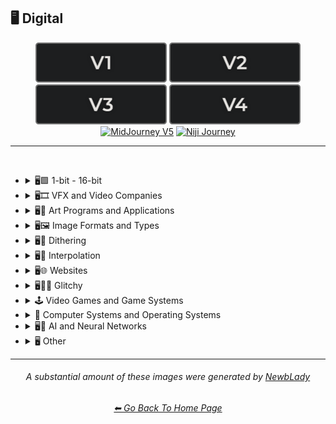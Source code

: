 <h2>🖥 Digital</h2>

<div align="center">

[<img src="/Images/Repo_Parts/Buttons/Version_Buttons/button_version_V1_inactive.webp?raw=true" alt="MidJourney V1" height="64" />](/Pages/MJ_V1/Style_Pages/Sphere/Digital.md)
[<img src="/Images/Repo_Parts/Buttons/Version_Buttons/button_version_V2_inactive.webp?raw=true" alt="MidJourney V2" height="64" />](/Pages/MJ_V2/Style_Pages/Sphere/Digital.md)
[<img src="/Images/Repo_Parts/Buttons/Version_Buttons/button_version_V3_inactive.webp?raw=true" alt="MidJourney V3" height="64" />](/Pages/MJ_V3/Style_Pages/Just_The_Style/Digital.md)
[<img src="/Images/Repo_Parts/Buttons/Version_Buttons/button_version_V4_inactive.webp?raw=true" alt="MidJourney V4" height="64" />](/Pages/MJ_V4/Style_Pages/Just_The_Style/Digital.md)
<br>
[<img src="/Images/Repo_Parts/Buttons/Version_Buttons/button_version_V5_Alpha_active_half.webp?raw=true" alt="MidJourney V5" height="64" />](/Pages/MJ_V5/Style_Pages/Just_The_Style/Digital.md)
[<img src="/Images/Repo_Parts/Buttons/Version_Buttons/button_version_niji_inactive_half.webp?raw=true" alt="Niji Journey" height="64" />](/Pages/Niji_Journey/Style_Pages/Digital.md)


</div>

<hr>
<br>


- <details><summary>🖥🟩 1-bit - 16-bit</summary><p><div align="center">
	
	| 8-bit |
	| :-: |
	| <img src="/Images/MJ_V5/V5_Alpha_1/Midjourney_Styles/8-bit.webp?raw=true" width="256" /> |

	</div></p></details>


- <details><summary>🖥🎞 VFX and Video Companies</summary><p><div align="center">

    | Pixomondo |
    | :-: |
    | <img src="/Images/MJ_V5/V5_Alpha_1/Midjourney_Styles/Pixomondo.webp?raw=true" width="256" /> |

  </div></p></details>



- <details><summary>🖥🎨 Art Programs and Applications</summary><p><div align="center">

	| Program | App | Application |
	| :-: | :-: | :-: |
	| <img src="/Images/MJ_V5/V5_Alpha_1/Midjourney_Styles/Program.webp?raw=true" width="256" /> | <img src="/Images/MJ_V5/V5_Alpha_1/Midjourney_Styles/App.webp?raw=true" width="256" /> | <img src="/Images/MJ_V5/V5_Alpha_1/Midjourney_Styles/Application.webp?raw=true" width="256" /> |
	
	<br>

	| Microsoft Paint | MSPaint | Drawn in Kid Pix |
	| :-: | :-: | :-: |
	| <img src="/Images/MJ_V5/V5_Alpha_1/Midjourney_Styles/Microsoft_Paint.webp?raw=true" width="256" /> | <img src="/Images/MJ_V5/V5_Alpha_1/Midjourney_Styles/MSPaint.webp?raw=true" width="256" /> | <img src="/Images/MJ_V5/V5_Alpha_1/Midjourney_Styles/Drawn_in_Kid_Pix.webp?raw=true" width="256" /> |
	
	<br>
	
	| Photoshop | Adobe Lightroom | Drawn in Illustrator |
	| :-: | :-: | :-: |
	| <img src="/Images/MJ_V5/V5_Alpha_1/Midjourney_Styles/Photoshop.webp?raw=true" width="256" /> | <img src="/Images/MJ_V5/V5_Alpha_1/Midjourney_Styles/Adobe_Lightroom.webp?raw=true" width="256" /> | <img src="/Images/MJ_V5/V5_Alpha_1/Midjourney_Styles/Drawn_in_Illustrator.webp?raw=true" width="256" /> |

	<br>

	| Adobe Premier | After Effects |
	| :-: | :-: |
	| <img src="/Images/MJ_V5/V5_Alpha_1/Midjourney_Styles/Adobe_Premier.webp?raw=true" width="256" /> | <img src="/Images/MJ_V5/V5_Alpha_1/Midjourney_Styles/After_Effects.webp?raw=true" width="256" /> |

	<br>

    | Adobe Flash | Shockwave Flashplayer |
    | :-: | :-: |
    | <img src="/Images/MJ_V5/V5_Alpha_1/Midjourney_Styles/Adobe_Flash.webp?raw=true" width="256" /> | <img src="/Images/MJ_V5/V5_Alpha_1/Midjourney_Styles/Shockwave_Flashplayer.webp?raw=true" width="256" /> |

	<br>

	| Drawn in Paint.NET | Drawn in GIMP | Drawn in Photo-Paint-X5 |
    | :-: | :-: | :-: |
    | <img src="/Images/MJ_V5/V5_Alpha_1/Midjourney_Styles/Drawn_in_Paint.NET.webp?raw=true" width="256" /> | <img src="/Images/MJ_V5/V5_Alpha_1/Midjourney_Styles/Drawn_in_GIMP.webp?raw=true" width="256" /> | <img src="/Images/MJ_V5/V5_Alpha_1/Midjourney_Styles/Drawn_in_Photo-Paint-X5.webp?raw=true" width="256" /> |

	<br>

	| Drawn in Aseprite | Drawn in Pyxel Edit |
    | :-: | :-: |
    | <img src="/Images/MJ_V5/V5_Alpha_1/Midjourney_Styles/Drawn_in_Aseprite.webp?raw=true" width="256" /> | <img src="/Images/MJ_V5/V5_Alpha_1/Midjourney_Styles/Drawn_in_Pyxel_Edit.webp?raw=true" width="256" /> |

  </div></p></details>



- <details><summary>🖥🖼 Image Formats and Types</summary><p><div align="center">

	| Graphic | Graphics |
	| :-: | :-: |
	| <img src="/Images/MJ_V5/V5_Alpha_1/Midjourney_Styles/Graphic.webp?raw=true" width="256" /> | <img src="/Images/MJ_V5/V5_Alpha_1/Midjourney_Styles/Graphics.webp?raw=true" width="256" /> |
	
	<br>
	
	| Picture | Image |
	| :-: | :-: |
	| <img src="/Images/MJ_V5/V5_Alpha_1/Midjourney_Styles/Picture.webp?raw=true" width="256" /> | <img src="/Images/MJ_V5/V5_Alpha_1/Midjourney_Styles/Image.webp?raw=true" width="256" /> |
	
	<br>

	| Raster | Vector Graphics |
	| :-: | :-: |
	| <img src="/Images/MJ_V5/V5_Alpha_1/Midjourney_Styles/Raster.webp?raw=true" width="256" /> | <img src="/Images/MJ_V5/V5_Alpha_1/Midjourney_Styles/Vector_Graphics.webp?raw=true" width="256" /> |
	
	<br>
	
	| Bitmap | Jpeg | Icon |
	| :-: | :-: | :-: |
	| <img src="/Images/MJ_V5/V5_Alpha_1/Midjourney_Styles/Bitmap.webp?raw=true" width="256" /> | <img src="/Images/MJ_V5/V5_Alpha_1/Midjourney_Styles/Jpeg.webp?raw=true" width="256" /> | <img src="/Images/MJ_V5/V5_Alpha_1/Midjourney_Styles/Icon.webp?raw=true" width="256" /> |
	
	<br>

	| Animated GIF | Video |
	| :-: | :-: |
	| <img src="/Images/MJ_V5/V5_Alpha_1/Midjourney_Styles/Animated_GIF.webp?raw=true" width="256" /> | <img src="/Images/MJ_V5/V5_Alpha_1/Midjourney_Styles/Video.webp?raw=true" width="256" /> |

	<br>

	| Render | Rendered | Rendering |
	| :-: | :-: | :-: |
	| <img src="/Images/MJ_V5/V5_Alpha_1/Midjourney_Styles/Render.webp?raw=true" width="256" /> | <img src="/Images/MJ_V5/V5_Alpha_1/Midjourney_Styles/Rendered.webp?raw=true" width="256" /> | <img src="/Images/MJ_V5/V5_Alpha_1/Midjourney_Styles/Rendering.webp?raw=true" width="256" /> |

	<br>

	| 3D Model | 3D Render | Precision Rendering |
	| :-: | :-: | :-: |
	| <img src="/Images/MJ_V5/V5_Alpha_1/Midjourney_Styles/3D_Model.webp?raw=true" width="256" /> | <img src="/Images/MJ_V5/V5_Alpha_1/Midjourney_Styles/3D_Render.webp?raw=true" width="256" /> | <img src="/Images/MJ_V5/V5_Alpha_1/Midjourney_Styles/Precision_Rendering.webp?raw=true" width="256" /> |
	
	<br>
	
	| Wiremap | Lowpoly | Low Poly |
	| :-: | :-: | :-: |
	| <img src="/Images/MJ_V5/V5_Alpha_1/Midjourney_Styles/Wiremap.webp?raw=true" width="256" /> | <img src="/Images/MJ_V5/V5_Alpha_1/Midjourney_Styles/Lowpoly.webp?raw=true" width="256" /> | <img src="/Images/MJ_V5/V5_Alpha_1/Midjourney_Styles/Low_Poly.webp?raw=true" width="256" /> |

	<br>

	| Pre-Rendered Graphics | Physically Based Rendering |
    | :-: | :-: |
    | <img src="/Images/MJ_V5/V5_Alpha_1/Midjourney_Styles/Pre-Rendered_Graphics.webp?raw=true" width="256" /> | <img src="/Images/MJ_V5/V5_Alpha_1/Midjourney_Styles/Physically_Based_Rendering.webp?raw=true" width="256" /> |

	<br>
	
	| Computational Geometry |
	| :-: |
	| <img src="/Images/MJ_V5/V5_Alpha_1/Midjourney_Styles/Computational_Geometry.webp?raw=true" width="256" /> |

    <br>
	
	| Holographic | Holography |
	| :-: | :-: |
	| <img src="/Images/MJ_V5/V5_Alpha_1/Midjourney_Styles/Holographic.webp?raw=true" width="256" /> | <img src="/Images/MJ_V5/V5_Alpha_1/Midjourney_Styles/Holography.webp?raw=true" width="256" /> |
	
	<br>
	
	| Texture | Seamless Texture |
	| :-: | :-: |
	| <img src="/Images/MJ_V5/V5_Alpha_1/Midjourney_Styles/Texture.webp?raw=true" width="256" /> | <img src="/Images/MJ_V5/V5_Alpha_1/Midjourney_Styles/Seamless_Texture.webp?raw=true" width="256" /> |
	
	<br>

	| Digital Art | Pixel Art | Voxel Art |
	| :-: | :-: | :-: |
	| <img src="/Images/MJ_V5/V5_Alpha_1/Midjourney_Styles/Digital_Art.webp?raw=true" width="256" /> | <img src="/Images/MJ_V5/V5_Alpha_1/Midjourney_Styles/Pixel_Art.webp?raw=true" width="256" /> | <img src="/Images/MJ_V5/V5_Alpha_1/Midjourney_Styles/Voxel_Art.webp?raw=true" width="256" /> | 
	
	<br>

	| Pixel-Perfect | ASCII | Tilemap |
	| :-: | :-: | :-: |
	| <img src="/Images/MJ_V5/V5_Alpha_1/Midjourney_Styles/Pixel-Perfect.webp?raw=true" width="256" /> | <img src="/Images/MJ_V5/V5_Alpha_1/Midjourney_Styles/ASCII.webp?raw=true" width="256" /> | <img src="/Images/MJ_V5/V5_Alpha_1/Midjourney_Styles/Tilemap.webp?raw=true" width="256" /> |
	
	<br>
	
	| Meme | NFT | Clip Art |
	| :-: | :-: | :-: |
	| <img src="/Images/MJ_V5/V5_Alpha_1/Midjourney_Styles/Meme.webp?raw=true" width="256" /> | <img src="/Images/MJ_V5/V5_Alpha_1/Midjourney_Styles/NFT.webp?raw=true" width="256" /> | <img src="/Images/MJ_V5/V5_Alpha_1/Midjourney_Styles/Clip_Art.webp?raw=true" width="256" /> |
	
	<br>
	
	| Photomontage | Stock Photo | Wallpaper |
	| :-: | :-: | :-: |
	| <img src="/Images/MJ_V5/V5_Alpha_1/Midjourney_Styles/Photomontage.webp?raw=true" width="256" /> | <img src="/Images/MJ_V5/V5_Alpha_1/Midjourney_Styles/Stock_Photo.webp?raw=true" width="256" /> | <img src="/Images/MJ_V5/V5_Alpha_1/Midjourney_Styles/Wallpaper.webp?raw=true" width="256" /> |

	<br>

	| Procedural Texture | Algorithmic Art |
	| :-: | :-: |
	| <img src="/Images/MJ_V5/V5_Alpha_1/Midjourney_Styles/Procedural_Texture.webp?raw=true" width="256" /> | <img src="/Images/MJ_V5/V5_Alpha_1/Midjourney_Styles/Algorithmic_Art.webp?raw=true" width="256" /> |

	<br>

	| Character Design | Character Portrait |
	| :-: | :-: |
	| <img src="/Images/MJ_V5/V5_Alpha_1/Midjourney_Styles/Character_Design.webp?raw=true" width="256" /> | <img src="/Images/MJ_V5/V5_Alpha_1/Midjourney_Styles/Character_Portrait.webp?raw=true" width="256" /> |

	<br>
	
	| Creative Commons Attribution |
	| :-: |
	| <img src="/Images/MJ_V5/V5_Alpha_1/Midjourney_Styles/Creative_Commons_Attribution.webp?raw=true" width="256" /> |

  </div></p></details>


- <details><summary>🖥🏁 Dithering</summary><p><div align="center">

	| Dither | Dithering |
	| :-: | :-: |
	| <img src="/Images/MJ_V5/V5_Alpha_1/Midjourney_Styles/Dither.webp?raw=true" width="256" /> | <img src="/Images/MJ_V5/V5_Alpha_1/Midjourney_Styles/Dithering.webp?raw=true" width="256" /> |
	
	<br>

	| Floyd–Steinberg Dithering | Bayer-Matrix Dithering |
	| :-: | :-: |
	| <img src="/Images/MJ_V5/V5_Alpha_1/Midjourney_Styles/FloydSteinberg_Dithering.webp?raw=true" width="256" /> | <img src="/Images/MJ_V5/V5_Alpha_1/Midjourney_Styles/Bayer-Matrix_Dithering.webp?raw=true" width="256" /> |

	<br>

	| 2x2-Bayer-Matrix Dithering | 4x4-Bayer-Matrix Dithering | 8x8-Bayer-Matrix Dithering |
	| :-: | :-: | :-: |
	| <img src="/Images/MJ_V5/V5_Alpha_1/Midjourney_Styles/2x2-Bayer-Matrix_Dithering.webp?raw=true" width="256" /> | <img src="/Images/MJ_V5/V5_Alpha_1/Midjourney_Styles/4x4-Bayer-Matrix_Dithering.webp?raw=true" width="256" /> | <img src="/Images/MJ_V5/V5_Alpha_1/Midjourney_Styles/8x8-Bayer-Matrix_Dithering.webp?raw=true" width="256" /> |

	<br>

	| Burkes Dithering | Stucki Dithering | Atkinson Dithering |
	| :-: | :-: | :-: |
	| <img src="/Images/MJ_V5/V5_Alpha_1/Midjourney_Styles/Burkes_Dithering.webp?raw=true" width="256" /> | <img src="/Images/MJ_V5/V5_Alpha_1/Midjourney_Styles/Stucki_Dithering.webp?raw=true" width="256" /> | <img src="/Images/MJ_V5/V5_Alpha_1/Midjourney_Styles/Atkinson_Dithering.webp?raw=true" width="256" /> |

	<br>

	| Jarvis-Judice-Ninke Dithering | Sierra Dithering | Gradient-Based Error-Diffusion Dithering |
	| :-: | :-: | :-: |
	| <img src="/Images/MJ_V5/V5_Alpha_1/Midjourney_Styles/Jarvis-Judice-Ninke_Dithering.webp?raw=true" width="256" /> | <img src="/Images/MJ_V5/V5_Alpha_1/Midjourney_Styles/Sierra_Dithering.webp?raw=true" width="256" /> | <img src="/Images/MJ_V5/V5_Alpha_1/Midjourney_Styles/Gradient-Based_Error-Diffusion_Dithering.webp?raw=true" width="256" /> |

  </div></p></details>


- <details><summary>🖥🔘 Interpolation</summary><p><div align="center">

	| Interpolation | Bicubic Interpolation | Bilinear Interpolation |
	| :-: | :-: | :-: |
	| <img src="/Images/MJ_V5/V5_Alpha_1/Midjourney_Styles/Interpolation.webp?raw=true" width="256" /> | <img src="/Images/MJ_V5/V5_Alpha_1/Midjourney_Styles/Bicubic_Interpolation.webp?raw=true" width="256" /> | <img src="/Images/MJ_V5/V5_Alpha_1/Midjourney_Styles/Bilinear_Interpolation.webp?raw=true" width="256" /> |

  </div></p></details>


- <details><summary>🖥🌐 Websites</summary><p><div align="center">

	| Website | Webbrutalism | Geocities |
	| :-: | :-: | :-: |
	| <img src="/Images/MJ_V5/V5_Alpha_1/Midjourney_Styles/Website.webp?raw=true" width="256" /> | <img src="/Images/MJ_V5/V5_Alpha_1/Midjourney_Styles/Webbrutalism.webp?raw=true" width="256" /> | <img src="/Images/MJ_V5/V5_Alpha_1/Midjourney_Styles/Geocities.webp?raw=true" width="256" /> |
	
	<br>

	| Artstation | Trending on Artstation | Polycount |
	| :-: | :-: | :-: |
	| <img src="/Images/MJ_V5/V5_Alpha_1/Midjourney_Styles/Artstation.webp?raw=true" width="256" /> | <img src="/Images/MJ_V5/V5_Alpha_1/Midjourney_Styles/Trending_on_Artstation.webp?raw=true" width="256" /> | <img src="/Images/MJ_V5/V5_Alpha_1/Midjourney_Styles/Polycount.webp?raw=true" width="256" /> |
	
	<br>

	| DeviantArt | Flickr | Behance |
	| :-: | :-: | :-: |
	| <img src="/Images/MJ_V5/V5_Alpha_1/Midjourney_Styles/DeviantArt.webp?raw=true" width="256" /> | <img src="/Images/MJ_V5/V5_Alpha_1/Midjourney_Styles/Flickr.webp?raw=true" width="256" />  | <img src="/Images/MJ_V5/V5_Alpha_1/Midjourney_Styles/Behance.webp?raw=true" width="256" /> |

	<br>
	
	| Social Media |
	| :-: |
	| <img src="/Images/MJ_V5/V5_Alpha_1/Midjourney_Styles/Social_Media.webp?raw=true" width="256" /> |

	<br>

	| Art on Instagram | Instagram-Art | Artstation-Art |
	| :-: | :-: | :-: |
	| <img src="/Images/MJ_V5/V5_Alpha_1/Midjourney_Styles/Art_on_Instagram.webp?raw=true" width="256" /> | <img src="/Images/MJ_V5/V5_Alpha_1/Midjourney_Styles/Instagram-Art.webp?raw=true" width="256" /> | <img src="/Images/MJ_V5/V5_Alpha_1/Midjourney_Styles/Artstation-Art.webp?raw=true" width="256" /> |
	
	<br>
	
	| CGSociety | Pixiv | Unsplash |
	| :-: | :-: | :-: |
	| <img src="/Images/MJ_V5/V5_Alpha_1/Midjourney_Styles/CGSociety.webp?raw=true" width="256" /> | <img src="/Images/MJ_V5/V5_Alpha_1/Midjourney_Styles/Pixiv.webp?raw=true" width="256" /> | <img src="/Images/MJ_V5/V5_Alpha_1/Midjourney_Styles/Unsplash.webp?raw=true" width="256" /> |

	<br>
	
	| Google Maps |
	| :-: |
	| <img src="/Images/MJ_V5/V5_Alpha_1/Midjourney_Styles/Google_Maps.webp?raw=true" width="256" /> |

	<br>
	
	| Flaticon |
	| :-: |
	| <img src="/Images/MJ_V5/V5_Alpha_1/Midjourney_Styles/Flaticon.webp?raw=true" width="256" /> |

  </div></p></details>


- <details><summary>🖥👩‍💻 Glitchy</summary><p><div align="center">

	| Glitchcore | Matrix |
	| :-: | :-: |
	| <img src="/Images/MJ_V5/V5_Alpha_1/Midjourney_Styles/Glitchcore.webp?raw=true" width="256" /> | <img src="/Images/MJ_V5/V5_Alpha_1/Midjourney_Styles/Matrix.webp?raw=true" width="256" /> |

	<br>
	
	| Glitchy | Glitching |
	| :-: | :-: |
	| <img src="/Images/MJ_V5/V5_Alpha_1/Midjourney_Styles/Glitchy.webp?raw=true" width="256" /> | <img src="/Images/MJ_V5/V5_Alpha_1/Midjourney_Styles/Glitching.webp?raw=true" width="256" /> |
	
	<br>
	
	| Data Moshing | Datamoshing | Databending |
	| :-: | :-: | :-: |
	| <img src="/Images/MJ_V5/V5_Alpha_1/Midjourney_Styles/Data_Moshing.webp?raw=true" width="256" /> | <img src="/Images/MJ_V5/V5_Alpha_1/Midjourney_Styles/Datamoshing.webp?raw=true" width="256" /> | <img src="/Images/MJ_V5/V5_Alpha_1/Midjourney_Styles/Databending.webp?raw=true" width="256" /> |
	
	<br>
	
	| Data Manipulation | Artifacting | Fuzzing |
	| :-: | :-: | :-: |
	| <img src="/Images/MJ_V5/V5_Alpha_1/Midjourney_Styles/Data_Manipulation.webp?raw=true" width="256" /> | <img src="/Images/MJ_V5/V5_Alpha_1/Midjourney_Styles/Artifacting.webp?raw=true" width="256" /> | <img src="/Images/MJ_V5/V5_Alpha_1/Midjourney_Styles/Fuzzing.webp?raw=true" width="256" /> |

  </div></p></details>


- <details><summary>🕹 Video Games and Game Systems</summary><p>

  - <details><summary>🕹🖼 Video Game Styles</summary><p><div align="center">

	| Game | Video Game | Flash Game |
	| :-: | :-: | :-: |
	| <img src="/Images/MJ_V5/V5_Alpha_1/Midjourney_Styles/Game.webp?raw=true" width="256" /> | <img src="/Images/MJ_V5/V5_Alpha_1/Midjourney_Styles/Video_Game.webp?raw=true" width="256" /> | <img src="/Images/MJ_V5/V5_Alpha_1/Midjourney_Styles/Flash_Game.webp?raw=true" width="256" /> |
	
	<br>
	
	| HD Mod |
	| :-: |
	| <img src="/Images/MJ_V5/V5_Alpha_1/Midjourney_Styles/HD_Mod.webp?raw=true" width="256" /> |
	
	<br>
	
	| Gamercore | Nintencore | Nintendo |
	| :-: | :-: | :-: |
	| <img src="/Images/MJ_V5/V5_Alpha_1/Midjourney_Styles/Gamercore.webp?raw=true" width="256" /> | <img src="/Images/MJ_V5/V5_Alpha_1/Midjourney_Styles/Nintencore.webp?raw=true" width="256" /> | <img src="/Images/MJ_V5/V5_Alpha_1/Midjourney_Styles/Nintendo.webp?raw=true" width="256" /> |
	
	<br>
	
	| Tetris | Tetris Style |
	| :-: | :-: |
	| <img src="/Images/MJ_V5/V5_Alpha_1/Midjourney_Styles/Tetris.webp?raw=true" width="256" /> |  <img src="/Images/MJ_V5/V5_Alpha_1/Midjourney_Styles/Tetris_Style.webp?raw=true" width="256" /> |
	
	<br>
	
	| Pacman | Pac-Man Style |
	| :-: | :-: |
	| <img src="/Images/MJ_V5/V5_Alpha_1/Midjourney_Styles/Pacman.webp?raw=true" width="256" /> |  <img src="/Images/MJ_V5/V5_Alpha_1/Midjourney_Styles/Pac-Man_Style.webp?raw=true" width="256" /> |
	
	<br>
	
	| Minecraft | Minecraft Style |
	| :-: | :-: |
	| <img src="/Images/MJ_V5/V5_Alpha_1/Midjourney_Styles/Minecraft.webp?raw=true" width="256" /> |  <img src="/Images/MJ_V5/V5_Alpha_1/Midjourney_Styles/Minecraft_Style.webp?raw=true" width="256" /> |
	
	<br>
	
	| Terraria | Terraria Style |
	| :-: | :-: |
	| <img src="/Images/MJ_V5/V5_Alpha_1/Midjourney_Styles/Terraria.webp?raw=true" width="256" /> |  <img src="/Images/MJ_V5/V5_Alpha_1/Midjourney_Styles/Terraria_Style.webp?raw=true" width="256" /> |
	
	<br>
	
	| Roblox |
	| :-: |
	| <img src="/Images/MJ_V5/V5_Alpha_1/Midjourney_Styles/Roblox.webp?raw=true" width="256" /> |
	
	<br>
	
	| No Mans Sky |
	| :-: |
	| <img src="/Images/MJ_V5/V5_Alpha_1/Midjourney_Styles/No_Mans_Sky.webp?raw=true" width="256" /> |
	
	<br>
	
	| Farmville |
	| :-: |
	| <img src="/Images/MJ_V5/V5_Alpha_1/Midjourney_Styles/Farmville.webp?raw=true" width="256" /> |
	
	<br>
	
	| Guitar Hero |
	| :-: |
	| <img src="/Images/MJ_V5/V5_Alpha_1/Midjourney_Styles/Guitar_Hero.webp?raw=true" width="256" /> |
	
	<br>
	
	| Fallout | Fallout 4 Style |
	| :-: | :-: |
	| <img src="/Images/MJ_V5/V5_Alpha_1/Midjourney_Styles/Fallout.webp?raw=true" width="256" /> |  <img src="/Images/MJ_V5/V5_Alpha_1/Midjourney_Styles/Fallout_4_Style.webp?raw=true" width="256" /> |
	
	<br>
	
	| Skyrim | Skyrim Style | Morrowind Style |
	| :-: | :-: | :-: |
	| <img src="/Images/MJ_V5/V5_Alpha_1/Midjourney_Styles/Skyrim.webp?raw=true" width="256" /> |  <img src="/Images/MJ_V5/V5_Alpha_1/Midjourney_Styles/Skyrim_Style.webp?raw=true" width="256" /> | <img src="/Images/MJ_V5/V5_Alpha_1/Midjourney_Styles/Morrowind_Style.webp?raw=true" width="256" /> |
	
	<br>
	
	| Stardew Valley Style | Sid Meiers Civilization Style |
	| :-: | :-: |
	| <img src="/Images/MJ_V5/V5_Alpha_1/Midjourney_Styles/Stardew_Valley_Style.webp?raw=true" width="256" /> | <img src="/Images/MJ_V5/V5_Alpha_1/Midjourney_Styles/Sid_Meiers_Civilization_Style.webp?raw=true" width="256" /> |
	
	<br>
	
	| Super Mario Style | Pokemon Style |
	| :-: | :-: |
	| <img src="/Images/MJ_V5/V5_Alpha_1/Midjourney_Styles/Super_Mario_Style.webp?raw=true" width="256" /> | <img src="/Images/MJ_V5/V5_Alpha_1/Midjourney_Styles/Pokemon_Style.webp?raw=true" width="256" /> |
	
	<br>
	
	| Angry Birds Style | Candy Crush Saga Style |
	| :-: | :-: |
	| <img src="/Images/MJ_V5/V5_Alpha_1/Midjourney_Styles/Angry_Birds_Style.webp?raw=true" width="256" /> | <img src="/Images/MJ_V5/V5_Alpha_1/Midjourney_Styles/Candy_Crush_Saga_Style.webp?raw=true" width="256" /> |
	
	<br>
	
	| Polybius | LSD-Dream-Emulator |
	| :-: | :-: |
	| <img src="/Images/MJ_V5/V5_Alpha_1/Midjourney_Styles/Polybius.webp?raw=true" width="256" /> | <img src="/Images/MJ_V5/V5_Alpha_1/Midjourney_Styles/LSD-Dream-Emulator.webp?raw=true" width="256" /> |
	
	<br>
	
	| Among Us Style | The Sims 4 Style | Cyberpunk 2077 Style |
	| :-: | :-: | :-: |
	| <img src="/Images/MJ_V5/V5_Alpha_1/Midjourney_Styles/Among_Us_Style.webp?raw=true" width="256" /> | <img src="/Images/MJ_V5/V5_Alpha_1/Midjourney_Styles/The_Sims_4_Style.webp?raw=true" width="256" /> | <img src="/Images/MJ_V5/V5_Alpha_1/Midjourney_Styles/Cyberpunk_2077_Style.webp?raw=true" width="256" /> |
	
	<br>
	
	| Fortnite Style | PUBG Style |
	| :-: | :-: |
	| <img src="/Images/MJ_V5/V5_Alpha_1/Midjourney_Styles/Fortnite_Style.webp?raw=true" width="256" /> | <img src="/Images/MJ_V5/V5_Alpha_1/Midjourney_Styles/PUBG_Style.webp?raw=true" width="256" /> |
	
	<br>
	
	| Doom 3 Style | Quake 3 Style |
	| :-: | :-: |
	| <img src="/Images/MJ_V5/V5_Alpha_1/Midjourney_Styles/Doom_3_Style.webp?raw=true" width="256" /> | <img src="/Images/MJ_V5/V5_Alpha_1/Midjourney_Styles/Quake_3_Style.webp?raw=true" width="256" /> |
	
	<br>
	
	| Grand Theft Auto Style | Forza Horizon Style |
	| :-: | :-: |
	| <img src="/Images/MJ_V5/V5_Alpha_1/Midjourney_Styles/Grand_Theft_Auto_Style.webp?raw=true" width="256" /> | <img src="/Images/MJ_V5/V5_Alpha_1/Midjourney_Styles/Forza_Horizon_Style.webp?raw=true" width="256" /> |
	
	<br>
	
	| Assassins Creed Style | Destiny 2 Style | Mass Effect 3 Style |
	| :-: | :-: | :-: |
	| <img src="/Images/MJ_V5/V5_Alpha_1/Midjourney_Styles/Assassins_Creed_Style.webp?raw=true" width="256" /> | <img src="/Images/MJ_V5/V5_Alpha_1/Midjourney_Styles/Destiny_2_Style.webp?raw=true" width="256" /> | <img src="/Images/MJ_V5/V5_Alpha_1/Midjourney_Styles/Mass_Effect_3_Style.webp?raw=true" width="256" /> |
	
	<br>
	
	| Call of Duty Style | Battlefield Style |
	| :-: | :-: |
	| <img src="/Images/MJ_V5/V5_Alpha_1/Midjourney_Styles/Call_of_Duty_Style.webp?raw=true" width="256" /> | <img src="/Images/MJ_V5/V5_Alpha_1/Midjourney_Styles/Battlefield_Style.webp?raw=true" width="256" /> |
	
	<br>
	
	| Batman Arkham Knight Style | Marvels Spider-Man Style | Star Wars The Old Republic Style |
	| :-: | :-: | :-: |
	| <img src="/Images/MJ_V5/V5_Alpha_1/Midjourney_Styles/Batman_Arkham_Knight_Style.webp?raw=true" width="256" /> | <img src="/Images/MJ_V5/V5_Alpha_1/Midjourney_Styles/Marvels_Spider-Man_Style.webp?raw=true" width="256" /> | <img src="/Images/MJ_V5/V5_Alpha_1/Midjourney_Styles/Star_Wars_the_Old_Republic_Style.webp?raw=true" width="256" /> |
	
	<br>
	
	| Bioshock Style | Resident Evil Style | Silent Hill 2 Style |
	| :-: | :-: | :-: |
	| <img src="/Images/MJ_V5/V5_Alpha_1/Midjourney_Styles/Bioshock_Style.webp?raw=true" width="256" /> | <img src="/Images/MJ_V5/V5_Alpha_1/Midjourney_Styles/Resident_Evil_Style.webp?raw=true" width="256" /> | <img src="/Images/MJ_V5/V5_Alpha_1/Midjourney_Styles/Silent_Hill_2_Style.webp?raw=true" width="256" /> |
	
	<br>
	
	| Dark Souls 3 Style | Ghost of Tsushima Style | For Honor Style |
	| :-: | :-: | :-: |
	| <img src="/Images/MJ_V5/V5_Alpha_1/Midjourney_Styles/Dark_Souls_3_Style.webp?raw=true" width="256" /> | <img src="/Images/MJ_V5/V5_Alpha_1/Midjourney_Styles/Ghost_of_Tsushima_Style.webp?raw=true" width="256" /> | <img src="/Images/MJ_V5/V5_Alpha_1/Midjourney_Styles/For_Honor_Style.webp?raw=true" width="256" /> |
	
	<br>
	
	| The Last of Us Style | Dishonored Style | Prey Style |
	| :-: | :-: | :-: |
	| <img src="/Images/MJ_V5/V5_Alpha_1/Midjourney_Styles/The_Last_of_Us_Style.webp?raw=true" width="256" /> | <img src="/Images/MJ_V5/V5_Alpha_1/Midjourney_Styles/Dishonored_Style.webp?raw=true" width="256" /> | <img src="/Images/MJ_V5/V5_Alpha_1/Midjourney_Styles/Prey_Style.webp?raw=true" width="256" /> |
	
	<br>
	
	| Bloodborne Style | Disco Elysium Style |
	| :-: | :-: |
	| <img src="/Images/MJ_V5/V5_Alpha_1/Midjourney_Styles/Bloodborne_Style.webp?raw=true" width="256" /> | <img src="/Images/MJ_V5/V5_Alpha_1/Midjourney_Styles/Disco_Elysium_Style.webp?raw=true" width="256" /> |
	
	<br>
	
	| Far Cry Style | Uncharted 4 Style |
	| :-: | :-: |
	| <img src="/Images/MJ_V5/V5_Alpha_1/Midjourney_Styles/Far_Cry_Style.webp?raw=true" width="256" /> | <img src="/Images/MJ_V5/V5_Alpha_1/Midjourney_Styles/Uncharted_4_Style.webp?raw=true" width="256" /> |
	
	<br>
	
	| DOTA 2 Style | Counter-Strike Style | League of Legends Style |
	| :-: | :-: | :-: |
	| <img src="/Images/MJ_V5/V5_Alpha_1/Midjourney_Styles/DOTA_2_Style.webp?raw=true" width="256" /> | <img src="/Images/MJ_V5/V5_Alpha_1/Midjourney_Styles/Counter-Strike_Style.webp?raw=true" width="256" /> | <img src="/Images/MJ_V5/V5_Alpha_1/Midjourney_Styles/League_of_Legends_Style.webp?raw=true" width="256" /> |
	
	<br>
	
	| Overwatch Style | Runescape Style | Starcraft Style |
	| :-: | :-: | :-: |
	| <img src="/Images/MJ_V5/V5_Alpha_1/Midjourney_Styles/Overwatch_Style.webp?raw=true" width="256" /> | <img src="/Images/MJ_V5/V5_Alpha_1/Midjourney_Styles/Runescape_Style.webp?raw=true" width="256" /> | <img src="/Images/MJ_V5/V5_Alpha_1/Midjourney_Styles/Starcraft_Style.webp?raw=true" width="256" /> |
	
	<br>
	
	| Gears of War Style | God of War Style | Total War Warhammer Style |
	| :-: | :-: | :-: |
	| <img src="/Images/MJ_V5/V5_Alpha_1/Midjourney_Styles/Gears_of_War_Style.webp?raw=true" width="256" /> | <img src="/Images/MJ_V5/V5_Alpha_1/Midjourney_Styles/God_of_War_Style.webp?raw=true" width="256" /> | <img src="/Images/MJ_V5/V5_Alpha_1/Midjourney_Styles/Total_War_Warhammer_Style.webp?raw=true" width="256" /> |
	
	<br>
	
	| World of Warcraft Style | Diablo Style | Fable 2 Style |
	| :-: | :-: | :-: |
	| <img src="/Images/MJ_V5/V5_Alpha_1/Midjourney_Styles/World_of_Warcraft_Style.webp?raw=true" width="256" /> | <img src="/Images/MJ_V5/V5_Alpha_1/Midjourney_Styles/Diablo_Style.webp?raw=true" width="256" /> | <img src="/Images/MJ_V5/V5_Alpha_1/Midjourney_Styles/Fable_2_Style.webp?raw=true" width="256" /> |
	
	<br>
	
	| Witcher Style | Witcher 3 Style | Hearthstone Style |
	| :-: | :-: | :-: |
	| <img src="/Images/MJ_V5/V5_Alpha_1/Midjourney_Styles/Witcher_Style.webp?raw=true" width="256" /> | <img src="/Images/MJ_V5/V5_Alpha_1/Midjourney_Styles/Witcher_3_Style.webp?raw=true" width="256" /> | <img src="/Images/MJ_V5/V5_Alpha_1/Midjourney_Styles/Hearthstone_Style.webp?raw=true" width="256" /> |
	
	<br>
	
	| Final Fantasy Style | Divinity Original Sin 2 Style | Dragon Age Style |
	| :-: | :-: | :-: |
	| <img src="/Images/MJ_V5/V5_Alpha_1/Midjourney_Styles/Final_Fantasy_Style.webp?raw=true" width="256" /> | <img src="/Images/MJ_V5/V5_Alpha_1/Midjourney_Styles/Divinity_Original_Sin_2_Style.webp?raw=true" width="256" /> | <img src="/Images/MJ_V5/V5_Alpha_1/Midjourney_Styles/Dragon_Age_Style.webp?raw=true" width="256" /> |
	
	<br>
	
	| Horizon Zero Dawn Style | Legends of Runeterra Style | Monster Hunter Rise Style |
	| :-: | :-: | :-: |
	| <img src="/Images/MJ_V5/V5_Alpha_1/Midjourney_Styles/Horizon_Zero_Dawn_Style.webp?raw=true" width="256" /> | <img src="/Images/MJ_V5/V5_Alpha_1/Midjourney_Styles/Legends_of_Runeterra_Style.webp?raw=true" width="256" /> | <img src="/Images/MJ_V5/V5_Alpha_1/Midjourney_Styles/Monster_Hunter_Rise_Style.webp?raw=true" width="256" /> |
	
	<br>
	
	| Ori and The Blind Forest Style | The Long Dark Style |
	| :-: | :-: |
	| <img src="/Images/MJ_V5/V5_Alpha_1/Midjourney_Styles/Ori_and_the_Blind_Forest_Style.webp?raw=true" width="256" /> | <img src="/Images/MJ_V5/V5_Alpha_1/Midjourney_Styles/The_Long_Dark_Style.webp?raw=true" width="256" /> |
	
	<br>
	
	| Castlevania Style | Darksiders Style | Graveyard Keeper Style |
	| :-: | :-: | :-: |
	| <img src="/Images/MJ_V5/V5_Alpha_1/Midjourney_Styles/Castlevania_Style.webp?raw=true" width="256" /> | <img src="/Images/MJ_V5/V5_Alpha_1/Midjourney_Styles/Darksiders_Style.webp?raw=true" width="256" /> | <img src="/Images/MJ_V5/V5_Alpha_1/Midjourney_Styles/Graveyard_Keeper_Style.webp?raw=true" width="256" /> |
	
	<br>
	
	| Dune Spice Wars Style | Lineage 2 Style |
	| :-: | :-: |
	| <img src="/Images/MJ_V5/V5_Alpha_1/Midjourney_Styles/Dune_Spice_Wars_Style.webp?raw=true" width="256" /> | <img src="/Images/MJ_V5/V5_Alpha_1/Midjourney_Styles/Lineage_2_Style.webp?raw=true" width="256" /> |
	
	<br>
	
	| XCOM 2 Style | Heroes of Might and Magic 3 Style | Sea of Theaves Style |
	| :-: | :-: | :-: |
	| <img src="/Images/MJ_V5/V5_Alpha_1/Midjourney_Styles/XCOM_2_Style.webp?raw=true" width="256" /> | <img src="/Images/MJ_V5/V5_Alpha_1/Midjourney_Styles/Heroes_of_Might_and_Magic_3_Style.webp?raw=true" width="256" /> | <img src="/Images/MJ_V5/V5_Alpha_1/Midjourney_Styles/Sea_of_Theaves_Style.webp?raw=true" width="256" /> |
	
	<br>
	
	| Shadowrun Style | Stray Style |
	| :-: | :-: |
	| <img src="/Images/MJ_V5/V5_Alpha_1/Midjourney_Styles/Shadowrun_Style.webp?raw=true" width="256" /> | <img src="/Images/MJ_V5/V5_Alpha_1/Midjourney_Styles/Stray_Style.webp?raw=true" width="256" /> |
	
	<br>
	
	| FIFA 18 Style |
	| :-: |
	| <img src="/Images/MJ_V5/V5_Alpha_1/Midjourney_Styles/FIFA_18_Style.webp?raw=true" width="256" /> |

	</div></p></details>


  - <details><summary>🕹🤺 Video Game Characters</summary><p><div align="center">

	| Mario | Luigi | Yoshi |
	| :-: | :-: | :-: |
	| <img src="/Images/MJ_V5/V5_Alpha_1/Midjourney_Styles/Mario.webp?raw=true" width="256" /> | <img src="/Images/MJ_V5/V5_Alpha_1/Midjourney_Styles/Luigi.webp?raw=true" width="256" /> | <img src="/Images/MJ_V5/V5_Alpha_1/Midjourney_Styles/Yoshi.webp?raw=true" width="256" /> |
	
	<br>
	
	| Princess Peach | Rosalina |
	| :-: | :-: |
	| <img src="/Images/MJ_V5/V5_Alpha_1/Midjourney_Styles/Princess_Peach.webp?raw=true" width="256" /> | <img src="/Images/MJ_V5/V5_Alpha_1/Midjourney_Styles/Rosalina.webp?raw=true" width="256" /> |
	
	<br>
	
	| Wario | Waluigi |
	| :-: | :-: |
	| <img src="/Images/MJ_V5/V5_Alpha_1/Midjourney_Styles/Wario.webp?raw=true" width="256" /> | <img src="/Images/MJ_V5/V5_Alpha_1/Midjourney_Styles/Waluigi.webp?raw=true" width="256" /> |
	
	<br>
	
	| Diddy Kong | Donkey Kong | Bowser |
	| :-: | :-: | :-: |
	| <img src="/Images/MJ_V5/V5_Alpha_1/Midjourney_Styles/Diddy_Kong.webp?raw=true" width="256" /> | <img src="/Images/MJ_V5/V5_Alpha_1/Midjourney_Styles/Donkey_Kong.webp?raw=true" width="256" /> | <img src="/Images/MJ_V5/V5_Alpha_1/Midjourney_Styles/Bowser.webp?raw=true" width="256" /> |
	
	<br>
	
	| Goomba | Koopa |
	| :-: | :-: |
	| <img src="/Images/MJ_V5/V5_Alpha_1/Midjourney_Styles/Goomba.webp?raw=true" width="256" /> | <img src="/Images/MJ_V5/V5_Alpha_1/Midjourney_Styles/Koopa.webp?raw=true" width="256" /> |
	
	<br>
	
	| Kirby | King Dedede |
	| :-: | :-: |
	| <img src="/Images/MJ_V5/V5_Alpha_1/Midjourney_Styles/Kirby.webp?raw=true" width="256" /> | <img src="/Images/MJ_V5/V5_Alpha_1/Midjourney_Styles/King_Dedede.webp?raw=true" width="256" /> |
	
	<br>
	
	| Pikachu | Meowth | Jigglypuff |
	| :-: | :-: | :-: |
	| <img src="/Images/MJ_V5/V5_Alpha_1/Midjourney_Styles/Pikachu.webp?raw=true" width="256" /> | <img src="/Images/MJ_V5/V5_Alpha_1/Midjourney_Styles/Meowth.webp?raw=true" width="256" /> | <img src="/Images/MJ_V5/V5_Alpha_1/Midjourney_Styles/Jigglypuff.webp?raw=true" width="256" /> |
	
	<br>
	
	| Charmander | Charizard |
	| :-: | :-: |
	| <img src="/Images/MJ_V5/V5_Alpha_1/Midjourney_Styles/Charmander.webp?raw=true" width="256" /> | <img src="/Images/MJ_V5/V5_Alpha_1/Midjourney_Styles/Charizard.webp?raw=true" width="256" /> |
	
	<br>
	
	| Squirtle | Bulbasaur |
	| :-: | :-: |
	| <img src="/Images/MJ_V5/V5_Alpha_1/Midjourney_Styles/Squirtle.webp?raw=true" width="256" /> | <img src="/Images/MJ_V5/V5_Alpha_1/Midjourney_Styles/Bulbasaur.webp?raw=true" width="256" /> |
	
	<br>
	
	| Sonic | Knuckles the Echidna | Doctor Eggman |
	| :-: | :-: | :-: |
	| <img src="/Images/MJ_V5/V5_Alpha_1/Midjourney_Styles/Sonic.webp?raw=true" width="256" /> | <img src="/Images/MJ_V5/V5_Alpha_1/Midjourney_Styles/Knuckles_the_Echidna.webp?raw=true" width="256" /> | <img src="/Images/MJ_V5/V5_Alpha_1/Midjourney_Styles/Doctor_Eggman.webp?raw=true" width="256" /> |
	
	<br>
	
	| Mega Man | Metroid | Samus |
	| :-: | :-: | :-: |
	| <img src="/Images/MJ_V5/V5_Alpha_1/Midjourney_Styles/Mega_Man.webp?raw=true" width="256" /> | <img src="/Images/MJ_V5/V5_Alpha_1/Midjourney_Styles/Metroid.webp?raw=true" width="256" /> | <img src="/Images/MJ_V5/V5_Alpha_1/Midjourney_Styles/Samus.webp?raw=true" width="256" /> |
	
	<br>
	
	| Link | Zelda |
	| :-: | :-: |
	| <img src="/Images/MJ_V5/V5_Alpha_1/Midjourney_Styles/Link.webp?raw=true" width="256" /> | <img src="/Images/MJ_V5/V5_Alpha_1/Midjourney_Styles/Zelda.webp?raw=true" width="256" /> |
	
	<br>
	
	| Chibi-Robo |
	| :-: |
	| <img src="/Images/MJ_V5/V5_Alpha_1/Midjourney_Styles/Chibi-Robo.webp?raw=true" width="256" /> |

	</div></p></details>


  - <details><summary>🕹👾 Game System Graphics</summary><p><div align="center">

	| Atari Graphics | Atari 2600 Palette | Atari ST Palette |
	| :-: | :-: | :-: |
	| <img src="/Images/MJ_V5/V5_Alpha_1/Midjourney_Styles/Atari_Graphics.webp?raw=true" width="256" /> | <img src="/Images/MJ_V5/V5_Alpha_1/Midjourney_Styles/Atari_2600_Palette.webp?raw=true" width="256" /> | <img src="/Images/MJ_V5/V5_Alpha_1/Midjourney_Styles/Atari_ST_Palette.webp?raw=true" width="256" /> |

	<br>

	| PS1 Graphics | PlayStation 1 Graphics |
	| :-: | :-: |
	| <img src="/Images/MJ_V5/V5_Alpha_1/Midjourney_Styles/PS1_Graphics.webp?raw=true" width="256" /> | <img src="/Images/MJ_V5/V5_Alpha_1/Midjourney_Styles/PlayStation_1_Graphics.webp?raw=true" width="256" /> |

	<br>

	| PS2 Graphics | PlayStation 2 Graphics |
	| :-: | :-: |
	| <img src="/Images/MJ_V5/V5_Alpha_1/Midjourney_Styles/PS2_Graphics.webp?raw=true" width="256" /> | <img src="/Images/MJ_V5/V5_Alpha_1/Midjourney_Styles/PlayStation_2_Graphics.webp?raw=true" width="256" /> |

	<br>

	| PS3 Graphics | PlayStation 3 Graphics |
	| :-: | :-: |
	| <img src="/Images/MJ_V5/V5_Alpha_1/Midjourney_Styles/PS3_Graphics.webp?raw=true" width="256" /> | <img src="/Images/MJ_V5/V5_Alpha_1/Midjourney_Styles/PlayStation_3_Graphics.webp?raw=true" width="256" /> |

	<br>

	| PS4 Graphics | PlayStation 4 Graphics |
	| :-: | :-: |
	| <img src="/Images/MJ_V5/V5_Alpha_1/Midjourney_Styles/PS4_Graphics.webp?raw=true" width="256" /> | <img src="/Images/MJ_V5/V5_Alpha_1/Midjourney_Styles/PlayStation_4_Graphics.webp?raw=true" width="256" /> |

	<br>

	| PS5 Graphics | PlayStation 5 Graphics |
	| :-: | :-: |
	| <img src="/Images/MJ_V5/V5_Alpha_1/Midjourney_Styles/PS5_Graphics.webp?raw=true" width="256" /> | <img src="/Images/MJ_V5/V5_Alpha_1/Midjourney_Styles/PlayStation_5_Graphics.webp?raw=true" width="256" /> |

	<br>

	| PSP Graphics | PlayStation Portable Graphics |
	| :-: | :-: |
	| <img src="/Images/MJ_V5/V5_Alpha_1/Midjourney_Styles/PSP_Graphics.webp?raw=true" width="256" /> | <img src="/Images/MJ_V5/V5_Alpha_1/Midjourney_Styles/PlayStation_Portable_Graphics.webp?raw=true" width="256" /> |

	<br>

	| PS Vita Graphics | PlayStation Vita Graphics |
	| :-: | :-: |
	| <img src="/Images/MJ_V5/V5_Alpha_1/Midjourney_Styles/PS_Vita_Graphics.webp?raw=true" width="256" /> | <img src="/Images/MJ_V5/V5_Alpha_1/Midjourney_Styles/PlayStation_Vita_Graphics.webp?raw=true" width="256" /> |

	<br>

	| Xbox Graphics | Xbox 360 Graphics |
	| :-: | :-: |
	| <img src="/Images/MJ_V5/V5_Alpha_1/Midjourney_Styles/Xbox_Graphics.webp?raw=true" width="256" /> | <img src="/Images/MJ_V5/V5_Alpha_1/Midjourney_Styles/Xbox_360_Graphics.webp?raw=true" width="256" /> |

	<br>

	| Xbox One Graphics | Xbox One X Graphics |
	| :-: | :-: |
	| <img src="/Images/MJ_V5/V5_Alpha_1/Midjourney_Styles/Xbox_One_Graphics.webp?raw=true" width="256" /> | <img src="/Images/MJ_V5/V5_Alpha_1/Midjourney_Styles/Xbox_One_X_Graphics.webp?raw=true" width="256" /> |

	<br>

	| NES Palette | SNES Palette |
	| :-: | :-: |
	| <img src="/Images/MJ_V5/V5_Alpha_1/Midjourney_Styles/NES_Palette.webp?raw=true" width="256" /> | <img src="/Images/MJ_V5/V5_Alpha_1/Midjourney_Styles/SNES_Palette.webp?raw=true" width="256" /> |

	<br>

	| Nintendo 64 Graphics | GameCube Graphics |
	| :-: | :-: |
	| <img src="/Images/MJ_V5/V5_Alpha_1/Midjourney_Styles/Nintendo_64_Graphics.webp?raw=true" width="256" /> | <img src="/Images/MJ_V5/V5_Alpha_1/Midjourney_Styles/GameCube_Graphics.webp?raw=true" width="256" /> |

	<br>

	| Wii Graphics | Wii U Graphics |
	| :-: | :-: |
	| <img src="/Images/MJ_V5/V5_Alpha_1/Midjourney_Styles/Wii_Graphics.webp?raw=true" width="256" /> | <img src="/Images/MJ_V5/V5_Alpha_1/Midjourney_Styles/Wii_U_Graphics.webp?raw=true" width="256" /> |
	
	<br>

	| Nintendo Switch Graphics |
	| :-: |
	| <img src="/Images/MJ_V5/V5_Alpha_1/Midjourney_Styles/Nintendo_Switch_Graphics.webp?raw=true" width="256" /> |

	<br>

	| Game Boy Palette | Gameboy Graphics |
	| :-: | :-: |
	| <img src="/Images/MJ_V5/V5_Alpha_1/Midjourney_Styles/Game_Boy_Palette.webp?raw=true" width="256" /> | <img src="/Images/MJ_V5/V5_Alpha_1/Midjourney_Styles/Gameboy_Graphics.webp?raw=true" width="256" /> |

	<br>

	| Game Boy Color Palette | Game Boy Advance Palette |
	| :-: | :-: |
	| <img src="/Images/MJ_V5/V5_Alpha_1/Midjourney_Styles/Game_Boy_Color_Palette.webp?raw=true" width="256" /> | <img src="/Images/MJ_V5/V5_Alpha_1/Midjourney_Styles/Game_Boy_Advance_Palette.webp?raw=true" width="256" /> |

	<br>

	| Nintendo DS Graphics | Nintendo 3DS Graphics |
	| :-: | :-: |
	| <img src="/Images/MJ_V5/V5_Alpha_1/Midjourney_Styles/Nintendo_DS_Graphics.webp?raw=true" width="256" /> | <img src="/Images/MJ_V5/V5_Alpha_1/Midjourney_Styles/Nintendo_3DS_Graphics.webp?raw=true" width="256" /> |

	</div></p></details>


  - <details><summary>🕹🎮 Game Systems</summary><p><div align="center">

	| Atari | Atari 2600 | Atari ST |
	| :-: | :-: | :-: |
	| <img src="/Images/MJ_V5/V5_Alpha_1/Midjourney_Styles/Atari.webp?raw=true" width="256" /> | <img src="/Images/MJ_V5/V5_Alpha_1/Midjourney_Styles/Atari_2600.webp?raw=true" width="256" /> | <img src="/Images/MJ_V5/V5_Alpha_1/Midjourney_Styles/Atari_ST.webp?raw=true" width="256" /> |

	<br>

	| PlayStation 1 | PlayStation 2 | PlayStation 3 |
	| :-: | :-: | :-: |
	| <img src="/Images/MJ_V5/V5_Alpha_1/Midjourney_Styles/PlayStation_1.webp?raw=true" width="256" /> | <img src="/Images/MJ_V5/V5_Alpha_1/Midjourney_Styles/PlayStation_2.webp?raw=true" width="256" /> | <img src="/Images/MJ_V5/V5_Alpha_1/Midjourney_Styles/PlayStation_3.webp?raw=true" width="256" /> |

	<br>

	| PlayStation 4 | PlayStation 5 |
	| :-: | :-: |
	| <img src="/Images/MJ_V5/V5_Alpha_1/Midjourney_Styles/PlayStation_4.webp?raw=true" width="256" /> | <img src="/Images/MJ_V5/V5_Alpha_1/Midjourney_Styles/PlayStation_5.webp?raw=true" width="256" /> |

	<br>

	| PSP | PlayStation Portable |
	| :-: | :-: |
	| <img src="/Images/MJ_V5/V5_Alpha_1/Midjourney_Styles/PSP.webp?raw=true" width="256" /> | <img src="/Images/MJ_V5/V5_Alpha_1/Midjourney_Styles/PlayStation_Portable.webp?raw=true" width="256" /> |

	<br>

	| PS Vita | PlayStation Vita |
	| :-: | :-: |
	| <img src="/Images/MJ_V5/V5_Alpha_1/Midjourney_Styles/PS_Vita.webp?raw=true" width="256" /> | <img src="/Images/MJ_V5/V5_Alpha_1/Midjourney_Styles/PlayStation_Vita.webp?raw=true" width="256" /> |

	<br>

	| Xbox | Xbox 360 |
	| :-: | :-: |
	| <img src="/Images/MJ_V5/V5_Alpha_1/Midjourney_Styles/Xbox.webp?raw=true" width="256" /> | <img src="/Images/MJ_V5/V5_Alpha_1/Midjourney_Styles/Xbox_360.webp?raw=true" width="256" /> |

	<br>

	| Xbox One | Xbox One X |
	| :-: | :-: |
	| <img src="/Images/MJ_V5/V5_Alpha_1/Midjourney_Styles/Xbox_One.webp?raw=true" width="256" /> | <img src="/Images/MJ_V5/V5_Alpha_1/Midjourney_Styles/Xbox_One_X.webp?raw=true" width="256" /> |

	<br>

	| NES | Nintendo Entertainment System |
	| :-: | :-: |
	| <img src="/Images/MJ_V5/V5_Alpha_1/Midjourney_Styles/NES.webp?raw=true" width="256" /> | <img src="/Images/MJ_V5/V5_Alpha_1/Midjourney_Styles/Nintendo_Entertainment_System.webp?raw=true" width="256" /> |

	<br>

	| SNES | Super Nintendo Entertainment System |
	| :-: | :-: |
	| <img src="/Images/MJ_V5/V5_Alpha_1/Midjourney_Styles/SNES.webp?raw=true" width="256" /> | <img src="/Images/MJ_V5/V5_Alpha_1/Midjourney_Styles/Super_Nintendo_Entertainment_System.webp?raw=true" width="256" /> |

	<br>

	| Famicom | Nintendo Famicom |
	| :-: | :-: |
	| <img src="/Images/MJ_V5/V5_Alpha_1/Midjourney_Styles/Famicom.webp?raw=true" width="256" /> | <img src="/Images/MJ_V5/V5_Alpha_1/Midjourney_Styles/Nintendo_Famicom.webp?raw=true" width="256" /> |

	<br>

	| Nintendo 64 | GameCube |
	| :-: | :-: |
	| <img src="/Images/MJ_V5/V5_Alpha_1/Midjourney_Styles/Nintendo_64.webp?raw=true" width="256" /> | <img src="/Images/MJ_V5/V5_Alpha_1/Midjourney_Styles/GameCube.webp?raw=true" width="256" /> |

	<br>

	| Wii | Wii U | Nintendo Switch |
	| :-: | :-: | :-: |
	| <img src="/Images/MJ_V5/V5_Alpha_1/Midjourney_Styles/Wii.webp?raw=true" width="256" /> | <img src="/Images/MJ_V5/V5_Alpha_1/Midjourney_Styles/Wii_U.webp?raw=true" width="256" /> | <img src="/Images/MJ_V5/V5_Alpha_1/Midjourney_Styles/Nintendo_Switch.webp?raw=true" width="256" /> |

	<br>

	| Game Boy | Game Boy Color | Game Boy Advance |
	| :-: | :-: | :-: |
	| <img src="/Images/MJ_V5/V5_Alpha_1/Midjourney_Styles/Game_Boy.webp?raw=true" width="256" /> | <img src="/Images/MJ_V5/V5_Alpha_1/Midjourney_Styles/Game_Boy_Color.webp?raw=true" width="256" /> | <img src="/Images/MJ_V5/V5_Alpha_1/Midjourney_Styles/Game_Boy_Advance.webp?raw=true" width="256" /> |

	<br>

	| Nintendo DS | Nintendo DSi | Nintendo 3DS |
	| :-: | :-: | :-: |
	| <img src="/Images/MJ_V5/V5_Alpha_1/Midjourney_Styles/Nintendo_DS.webp?raw=true" width="256" /> | <img src="/Images/MJ_V5/V5_Alpha_1/Midjourney_Styles/Nintendo_DSi.webp?raw=true" width="256" /> | <img src="/Images/MJ_V5/V5_Alpha_1/Midjourney_Styles/Nintendo_3DS.webp?raw=true" width="256" /> |

	</div></p></details>

  </p></details>
  

- <details><summary>💾 Computer Systems and Operating Systems</summary><p>

  - <details><summary>💾🖥 Computer System Graphics</summary><p><div align="center">

	| PC Graphics |
	| :-: |
	| <img src="/Images/MJ_V5/V5_Alpha_1/Midjourney_Styles/PC_Graphics.webp?raw=true" width="256" /> |

	<br>

	| Commodore 64 | Commodore 64 Palette |
	| :-: | :-: |
	| <img src="/Images/MJ_V5/V5_Alpha_1/Midjourney_Styles/Commodore_64.webp?raw=true" width="256" /> | <img src="/Images/MJ_V5/V5_Alpha_1/Midjourney_Styles/Commodore_64_Palette.webp?raw=true" width="256" /> |

	<br>

	| Commodore 128 | Commodore 128 Palette |
	| :-: | :-: |
	| <img src="/Images/MJ_V5/V5_Alpha_1/Midjourney_Styles/Commodore_128.webp?raw=true" width="256" /> | <img src="/Images/MJ_V5/V5_Alpha_1/Midjourney_Styles/Commodore_128_Palette.webp?raw=true" width="256" /> |

	<br>

	| Commodore VIC-20 | Commodore VIC-20 Palette |
	| :-: | :-: |
	| <img src="/Images/MJ_V5/V5_Alpha_1/Midjourney_Styles/Commodore_VIC-20.webp?raw=true" width="256" /> | <img src="/Images/MJ_V5/V5_Alpha_1/Midjourney_Styles/Commodore_VIC-20_Palette.webp?raw=true" width="256" /> |

	<br>

	| Amiga OCS Graphics | Teletext | Teletext Palette |
	| :-: | :-: | :-: |
	| <img src="/Images/MJ_V5/V5_Alpha_1/Midjourney_Styles/Amiga_OCS_Graphics.webp?raw=true" width="256" /> | <img src="/Images/MJ_V5/V5_Alpha_1/Midjourney_Styles/Teletext.webp?raw=true" width="256" /> | <img src="/Images/MJ_V5/V5_Alpha_1/Midjourney_Styles/Teletext_Palette.webp?raw=true" width="256" /> |

	<br>

	| Apple II | Apple II Palette |
	| :-: | :-: |
	| <img src="/Images/MJ_V5/V5_Alpha_1/Midjourney_Styles/Apple_II.webp?raw=true" width="256" /> | <img src="/Images/MJ_V5/V5_Alpha_1/Midjourney_Styles/Apple_II_Palette.webp?raw=true" width="256" /> |

	<br>

	| Apple IIGS | IIGS Graphics | Apple IIGS Palette |
	| :-: | :-: | :-: |
	| <img src="/Images/MJ_V5/V5_Alpha_1/Midjourney_Styles/Apple_IIGS.webp?raw=true" width="256" /> | <img src="/Images/MJ_V5/V5_Alpha_1/Midjourney_Styles/IIGS_Graphics.webp?raw=true" width="256" /> | <img src="/Images/MJ_V5/V5_Alpha_1/Midjourney_Styles/Apple_IIGS_Palette.webp?raw=true" width="256" /> |

	<br>

	| ZX Spectrum | ZX Spectrum Palette |
	| :-: | :-: |
	| <img src="/Images/MJ_V5/V5_Alpha_1/Midjourney_Styles/ZX_Spectrum.webp?raw=true" width="256" /> | <img src="/Images/MJ_V5/V5_Alpha_1/Midjourney_Styles/ZX_Spectrum_Palette.webp?raw=true" width="256" /> |

	<br>

	| Mattel Aquarius | Mattel Aquarius Palette |
	| :-: | :-: |
	| <img src="/Images/MJ_V5/V5_Alpha_1/Midjourney_Styles/Mattel_Aquarius.webp?raw=true" width="256" /> | <img src="/Images/MJ_V5/V5_Alpha_1/Midjourney_Styles/Mattel_Aquarius_Palette.webp?raw=true" width="256" /> |

	</div></p></details>


  - <details><summary>💾💽 Operating Systems</summary><p><div align="center">

	| OS | Operating System |
	| :-: | :-: |
	| <img src="/Images/MJ_V5/V5_Alpha_1/Midjourney_Styles/OS.webp?raw=true" width="256" /> | <img src="/Images/MJ_V5/V5_Alpha_1/Midjourney_Styles/Operating_System.webp?raw=true" width="256" /> |
	
	<br>
	
	| DOS | MS-DOS |
	| :-: | :-: |
	| <img src="/Images/MJ_V5/V5_Alpha_1/Midjourney_Styles/DOS.webp?raw=true" width="256" /> | <img src="/Images/MJ_V5/V5_Alpha_1/Midjourney_Styles/MS-DOS.webp?raw=true" width="256" /> |

	<br>

	| Windows-95 | Windows-XP | Windows-Vista |
	| :-: | :-: | :-: |
	| <img src="/Images/MJ_V5/V5_Alpha_1/Midjourney_Styles/Windows-95.webp?raw=true" width="256" /> | <img src="/Images/MJ_V5/V5_Alpha_1/Midjourney_Styles/Windows-XP.webp?raw=true" width="256" /> | <img src="/Images/MJ_V5/V5_Alpha_1/Midjourney_Styles/Windows-Vista.webp?raw=true" width="256" /> |

	<br>

	| Windows-7 | Windows-8 |
	| :-: | :-: |
	| <img src="/Images/MJ_V5/V5_Alpha_1/Midjourney_Styles/Windows-7.webp?raw=true" width="256" /> | <img src="/Images/MJ_V5/V5_Alpha_1/Midjourney_Styles/Windows-8.webp?raw=true" width="256" /> |

	<br>

	| Windows-10 | Windows-11 |
	| :-: | :-: |
	| <img src="/Images/MJ_V5/V5_Alpha_1/Midjourney_Styles/Windows-10.webp?raw=true" width="256" /> | <img src="/Images/MJ_V5/V5_Alpha_1/Midjourney_Styles/Windows-11.webp?raw=true" width="256" /> |

	<br>

	| Classic-Mac-OS | Mac-OSX | MacOS |
	| :-: | :-: | :-: |
	| <img src="/Images/MJ_V5/V5_Alpha_1/Midjourney_Styles/Classic-Mac-OS.webp?raw=true" width="256" /> | <img src="/Images/MJ_V5/V5_Alpha_1/Midjourney_Styles/Mac-OSX.webp?raw=true" width="256" /> | <img src="/Images/MJ_V5/V5_Alpha_1/Midjourney_Styles/MacOS.webp?raw=true" width="256" /> |

	<br>

	| iOS | watchOS | WearOS |
	| :-: | :-: | :-: |
	| <img src="/Images/MJ_V5/V5_Alpha_1/Midjourney_Styles/iOS.webp?raw=true" width="256" /> | <img src="/Images/MJ_V5/V5_Alpha_1/Midjourney_Styles/watchOS.webp?raw=true" width="256" /> | <img src="/Images/MJ_V5/V5_Alpha_1/Midjourney_Styles/WearOS.webp?raw=true" width="256" /> |

	<br>

	| Unix | Linux | Ubuntu |
	| :-: | :-: | :-: |
	| <img src="/Images/MJ_V5/V5_Alpha_1/Midjourney_Styles/Unix.webp?raw=true" width="256" /> | <img src="/Images/MJ_V5/V5_Alpha_1/Midjourney_Styles/Linux.webp?raw=true" width="256" /> | <img src="/Images/MJ_V5/V5_Alpha_1/Midjourney_Styles/Ubuntu.webp?raw=true" width="256" /> |

	<br>
	
	| Chrome OS | AmigaOS |
	| :-: | :-: |
	| <img src="/Images/MJ_V5/V5_Alpha_1/Midjourney_Styles/Chrome_OS.webp?raw=true" width="256" /> | <img src="/Images/MJ_V5/V5_Alpha_1/Midjourney_Styles/AmigaOS.webp?raw=true" width="256" /> |

	</div></p></details>

  </p></details>


- <details><summary>🖥🧠 AI and Neural Networks</summary><p><div align="center">

	| AI | Neural Network |
	| :-: | :-: |
	| <img src="/Images/MJ_V5/V5_Alpha_1/Midjourney_Styles/AI.webp?raw=true" width="256" /> | <img src="/Images/MJ_V5/V5_Alpha_1/Midjourney_Styles/Neural_Network.webp?raw=true" width="256" /> |
	
	<br>

	| AI Generated | Neural Art | Neural Style Transfer |
	| :-: | :-: | :-: |
	| <img src="/Images/MJ_V5/V5_Alpha_1/Midjourney_Styles/AI_Generated.webp?raw=true" width="256" /> | <img src="/Images/MJ_V5/V5_Alpha_1/Midjourney_Styles/Neural_Art.webp?raw=true" width="256" /> | <img src="/Images/MJ_V5/V5_Alpha_1/Midjourney_Styles/Neural_Style_Transfer.webp?raw=true" width="256" /> |

	<br>

	| Deep Dream |
	| :-: |
	| <img src="/Images/MJ_V5/V5_Alpha_1/Midjourney_Styles/Deep_Dream.webp?raw=true" width="256" /> |
	
	<br>

	| Generated by Midjourney | Generated by Dall-e | Generated by Dall-e2 |
    | :-: | :-: | :-: |
    | <img src="/Images/MJ_V5/V5_Alpha_1/Midjourney_Styles/Generated_by_Midjourney.webp?raw=true" width="256" /> | <img src="/Images/MJ_V5/V5_Alpha_1/Midjourney_Styles/Generated_by_Dall-e.webp?raw=true" width="256" /> | <img src="/Images/MJ_V5/V5_Alpha_1/Midjourney_Styles/Generated_by_Dall-e2.webp?raw=true" width="256" /> |

    <br>

    | Convolutional Features | Image Segmentation |
    | :-: | :-: |
    | <img src="/Images/MJ_V5/V5_Alpha_1/Midjourney_Styles/Convolutional_Features.webp?raw=true" width="256" /> | <img src="/Images/MJ_V5/V5_Alpha_1/Midjourney_Styles/Image_Segmentation.webp?raw=true" width="256" /> |

  </div></p></details>


- <details><summary>🖥 Other</summary><p><div align="center">

	| Network |
	| :-: |
	| <img src="/Images/MJ_V5/V5_Alpha_1/Midjourney_Styles/Network.webp?raw=true" width="256" /> |
	
	<br>

	| 90s Computer Graphics | 1990s Computer Graphics |
	| :-: | :-: |
	| <img src="/Images/MJ_V5/V5_Alpha_1/Midjourney_Styles/90s_Computer_Graphics.webp?raw=true" width="256" /> | <img src="/Images/MJ_V5/V5_Alpha_1/Midjourney_Styles/1990s_Computer_Graphics.webp?raw=true" width="256" /> |
	
	<br>
	
	| Cellular Automata | Conway's Game of Life |
	| :-: | :-: |
	| <img src="/Images/MJ_V5/V5_Alpha_1/Midjourney_Styles/Cellular_Automata.webp?raw=true" width="256" /> | <img src="/Images/MJ_V5/V5_Alpha_1/Midjourney_Styles/Conways_Game_of_Life.webp?raw=true" width="256" /> |

	<br>
	
	| Macroblock | Photoillustration |
	| :-: | :-: |
	| <img src="/Images/MJ_V5/V5_Alpha_1/Midjourney_Styles/Macroblock.webp?raw=true" width="256" /> | <img src="/Images/MJ_V5/V5_Alpha_1/Midjourney_Styles/Photoillustration.webp?raw=true" width="256" /> |

	<br>
	
	| Captcha | Recaptcha |
	| :-: | :-: |
	| <img src="/Images/MJ_V5/V5_Alpha_1/Midjourney_Styles/Captcha.webp?raw=true" width="256" /> | <img src="/Images/MJ_V5/V5_Alpha_1/Midjourney_Styles/Recaptcha.webp?raw=true" width="256" /> |

	<br>
	
	| Prototype | Pre-Release |
	| :-: | :-: |
	| <img src="/Images/MJ_V5/V5_Alpha_1/Midjourney_Styles/Prototype.webp?raw=true" width="256" /> | <img src="/Images/MJ_V5/V5_Alpha_1/Midjourney_Styles/Pre-Release.webp?raw=true" width="256" /> |
	
	<br>
	
	| Alpha | Beta |
	| :-: | :-: |
	| <img src="/Images/MJ_V5/V5_Alpha_1/Midjourney_Styles/Alpha.webp?raw=true" width="256" /> | <img src="/Images/MJ_V5/V5_Alpha_1/Midjourney_Styles/Beta.webp?raw=true" width="256" /> |

  </div></p></details>


<hr><!--------------->
<div align="center">

<i><h6>A substantial amount of these images were generated by <a href= "https://github.com/NewbLady">NewbLady</a></h6></i>
<h6><a href="/README.md">⬅ Go Back To Home Page</a></h6>
</div>
